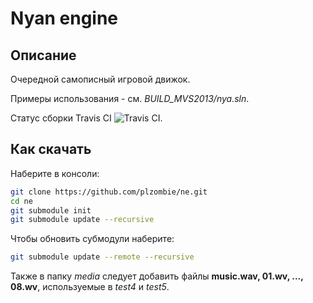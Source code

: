 ﻿# Nyan engine
## Описание
Очередной самописный игровой движок.

Примеры использования - см. *BUILD_MVS2013/nya.sln*.

Статус сборки Travis CI ![Travis CI](https://app.travis-ci.com/plzombie/ne.svg?branch=master).

## Как скачать
Наберите в консоли:

~~~sh
git clone https://github.com/plzombie/ne.git
cd ne
git submodule init
git submodule update --recursive
~~~

Чтобы обновить субмодули наберите:

~~~sh
git submodule update --remote --recursive
~~~

Также в папку *media* следует добавить файлы **music.wav, 01.wv, ..., 08.wv**, используемые в *test4* и *test5*.
